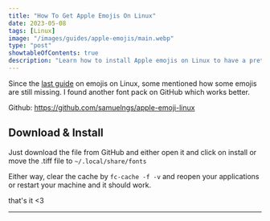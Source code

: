 ```yaml
---
title: "How To Get Apple Emojis On Linux"
date: 2023-05-08
tags: [Linux]
image: "/images/guides/apple-emojis/main.webp"
type: "post"
showtableOfContents: true
description: "Learn how to install Apple emojis on Linux to have a prettier and easier Linux experience."
---
```


Since the [last guide](/guides/emoji/) on emojis on Linux, some mentioned how some emojis are still missing. I found another font pack on GitHub which works better. 

Github: https://github.com/samuelngs/apple-emoji-linux

## Download & Install
Just download the file from GitHub and either open it and click on install or move the .tiff file to `~/.local/share/fonts`

Either way, clear the cache by `fc-cache -f -v` and reopen your applications or restart your machine and it should work.


that's it <3

----

  
